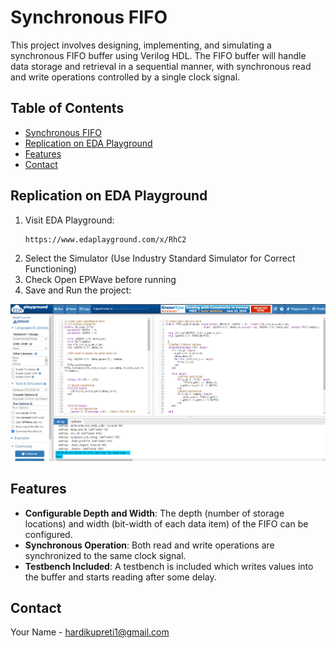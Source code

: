 # Synchronous FIFO

This project involves designing, implementing, and simulating a synchronous FIFO buffer using Verilog HDL. The FIFO buffer will handle data storage and retrieval in a sequential manner, with synchronous read and write operations controlled by a single clock signal.

## Table of Contents
- [Synchronous FIFO](#synchronous-fifo)
- [Replication on EDA Playground](#replication-on-eda-playground)
- [Features](#features)
- [Contact](#contact)

## Replication on EDA Playground

1. Visit EDA Playground:
    ```sh
    https://www.edaplayground.com/x/RhC2
    ```
2. Select the Simulator (Use Industry Standard Simulator for Correct Functioning)
3. Check Open EPWave before running
4. Save and Run the project:

![Screenshot](./sync_FIFO_EDAPLAYGROUND.png)

## Features
- **Configurable Depth and Width**: The depth (number of storage locations) and width (bit-width of each data item) of the FIFO can be configured.
- **Synchronous Operation**: Both read and write operations are synchronized to the same clock signal.
- **Testbench Included**: A testbench is included which writes values into the buffer and starts reading after some delay.


## Contact
Your Name - [hardikupreti1@gmail.com](mailto:hardikupreti1@gmail.com)

